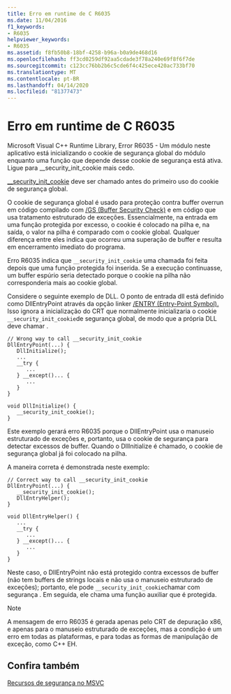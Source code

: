 ```yaml
---
title: Erro em runtime de C R6035
ms.date: 11/04/2016
f1_keywords:
- R6035
helpviewer_keywords:
- R6035
ms.assetid: f8fb50b8-18bf-4258-b96a-b0a9de468d16
ms.openlocfilehash: ff3cd0259df92aa5cdade3f78a240e69f8f6f7de
ms.sourcegitcommit: c123cc76bb2b6c5cde6f4c425ece420ac733bf70
ms.translationtype: MT
ms.contentlocale: pt-BR
ms.lasthandoff: 04/14/2020
ms.locfileid: "81377473"
---
```

# <a name="c-runtime-error-r6035"></a>Erro em runtime de C R6035

Microsoft Visual C++ Runtime Library, Error R6035 - Um módulo neste aplicativo está inicializando o cookie de segurança global do módulo enquanto uma função que depende desse cookie de segurança está ativa.  Ligue para __security_init_cookie mais cedo.

[__security_init_cookie](../../c-runtime-library/reference/security-init-cookie.md) deve ser chamado antes do primeiro uso do cookie de segurança global.

O cookie de segurança global é usado para proteção contra buffer overrun em código compilado com [/GS (Buffer Security Check)](../../build/reference/gs-buffer-security-check.md) e em código que usa tratamento estruturado de exceções. Essencialmente, na entrada em uma função protegida por excesso, o cookie é colocado na pilha e, na saída, o valor na pilha é comparado com o cookie global. Qualquer diferença entre eles indica que ocorreu uma superação de buffer e resulta em encerramento imediato do programa.

Erro R6035 indica que `__security_init_cookie` uma chamada foi feita depois que uma função protegida foi inserida. Se a execução continuasse, um buffer espúrio seria detectado porque o cookie na pilha não corresponderia mais ao cookie global.

Considere o seguinte exemplo de DLL. O ponto de entrada dll está definido como DllEntryPoint através da opção linker [/ENTRY (Entry-Point Symbol).](../../build/reference/entry-entry-point-symbol.md) Isso ignora a inicialização do CRT que normalmente inicializaria o cookie `__security_init_cookie`de segurança global, de modo que a própria DLL deve chamar .

```
// Wrong way to call __security_init_cookie
DllEntryPoint(...) {
   DllInitialize();
   ...
   __try {
      ...
   } __except()... {
      ...
   }
}

void DllInitialize() {
   __security_init_cookie();
}
```

Este exemplo gerará erro R6035 porque o DllEntryPoint usa o manuseio estruturado de exceções e, portanto, usa o cookie de segurança para detectar excessos de buffer. Quando o DllInitialize é chamado, o cookie de segurança global já foi colocado na pilha.

A maneira correta é demonstrada neste exemplo:

```
// Correct way to call __security_init_cookie
DllEntryPoint(...) {
   __security_init_cookie();
   DllEntryHelper();
}

void DllEntryHelper() {
   ...
   __try {
      ...
   } __except()... {
      ...
   }
}
```

Neste caso, o DllEntryPoint não está protegido contra excessos de buffer (não tem buffers de strings locais e não usa o manuseio estruturado de exceções); portanto, ele pode `__security_init_cookie`chamar com segurança . Em seguida, ele chama uma função auxiliar que é protegida.

> [!NOTE]
> A mensagem de erro R6035 é gerada apenas pelo CRT de depuração x86, e apenas para o manuseio estruturado de exceções, mas a condição é um erro em todas as plataformas, e para todas as formas de manipulação de exceção, como C++ EH.

## <a name="see-also"></a>Confira também

[Recursos de segurança no MSVC](https://blogs.msdn.microsoft.com/vcblog/2017/06/28/security-features-in-microsoft-visual-c/)
